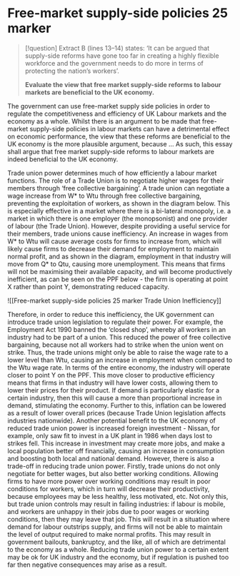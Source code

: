 # Free-market supply-side policies 25 marker

> [!question]
> Extract B (lines 13–14) states: ‘It can be argued that supply-side reforms have gone too far in
> creating a highly flexible workforce and the government needs to do more in terms of protecting
> the nation’s workers’.
> 
> **Evaluate the view that free market supply-side reforms to labour markets are beneficial to the UK economy.**
> 

The government can use free-market supply side policies in order to regulate the competitiveness and efficiency of UK Labour markets and the economy as a whole. Whilst there is an argument to be made that free-market supply-side policies in labour markets can have a detrimental effect on economic performance, the view that these reforms are beneficial to the UK economy is the more plausible argument, because … As such, this essay shall argue that free market supply-side reforms to labour markets are indeed beneficial to the UK economy.

Trade union power determines much of how efficiently a labour market functions. The role of a Trade Union is to negotiate higher wages for their members through ‘free collective bargaining’. A trade union can negotiate a wage increase from W* to Wtu through free collective bargaining, preventing the exploitation of workers, as shown in the diagram below. This is especially effective in a market where there is a bi-lateral monopoly, i.e. a market in which there is one employer (the monopsonist) and one provider of labour (the Trade Union). However, despite providing a useful service for their members, trade unions cause inefficiency. An increase in wages from W* to Wtu will cause average costs for firms to increase from, which will likely cause firms to decrease their demand for employment to maintain normal profit, and as shown in the diagram, employment in that industry will move from Q* to Qtu, causing more unemployment. This means that firms will not be maximising their available capacity, and will become productively inefficient, as can be seen on the PPF below - the firm is operating at point X rather than point Y, demonstrating reduced capacity.

![[Free-market supply-side policies 25 marker Trade Union Inefficiency]]

Therefore, in order to reduce this inefficiency, the UK government can introduce trade union legislation to regulate their power. For example, the Employment Act 1990 banned the ‘closed shop’, whereby all workers in an industry had to be part of a union. This reduced the power of free collective bargaining, because not all workers had to strike when the union went on strike. Thus, the trade unions might only be able to raise the wage rate to a lower level than Wtu, causing an increase in employment when compared to the Wtu wage rate. In terms of the entire economy, the industry will operate closer to point Y on the PPF. This move closer to productive efficiency means that firms in that industry will have lower costs, allowing them to lower their prices for their product. If demand is particularly elastic for a certain industry, then this will cause a more than proportional increase in demand, stimulating the economy. Further to this, inflation can be lowered as a result of lower overall prices (because Trade Union legislation affects industries nationwide). Another potential benefit to the UK economy of reduced trade union power is increased foreign investment - Nissan, for example, only saw fit to invest in a UK plant in 1986 when days lost to strikes fell. This increase in investment may create more jobs, and make a local population better off financially, causing an increase in consumption and boosting both local and national demand. However, there is also a trade-off in reducing trade union power. Firstly, trade unions do not only negotiate for better wages, but also better working conditions. Allowing firms to have more power over working conditions may result in poor conditions for workers, which in turn will decrease their productivity, because employees may be less healthy, less motivated, etc. Not only this, but trade union controls may result in failing industries: if labour is mobile, and workers are unhappy in their jobs due to poor wages or working conditions, then they may leave that job. This will result in a situation where demand for labour outstrips supply, and firms will not be able to maintain the level of output required to make normal profits. This may result in government bailouts, bankruptcy, and the like, all of which are detrimental to the economy as a whole. Reducing trade union power to a certain extent may be ok for UK industry and the economy, but if regulation is pushed too far then negative consequences may arise as a result.